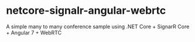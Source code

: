 # netcore-signalr-angular-webrtc
A simple many to many conference sample using .NET Core + SignarR Core + Angular 7 + WebRTC
